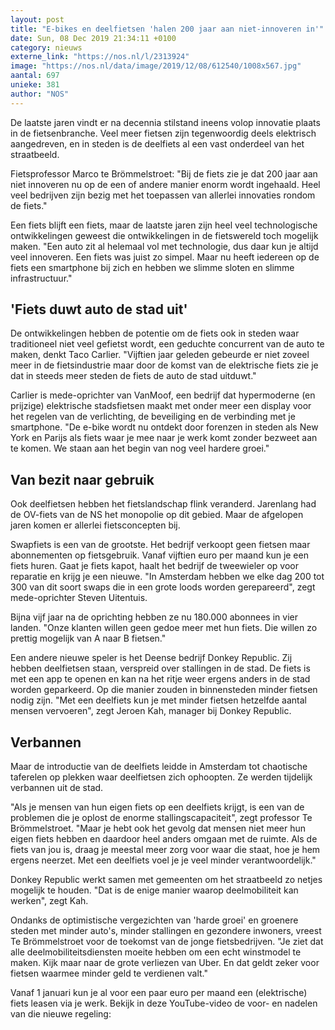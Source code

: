 ```yaml
---
layout: post
title: "E-bikes en deelfietsen 'halen 200 jaar aan niet-innoveren in'"
date: Sun, 08 Dec 2019 21:34:11 +0100
category: nieuws
externe_link: "https://nos.nl/l/2313924"
image: "https://nos.nl/data/image/2019/12/08/612540/1008x567.jpg"
aantal: 697
unieke: 381
author: "NOS"
---
```


<p>De laatste jaren vindt er na decennia stilstand ineens volop innovatie plaats in de fietsenbranche. Veel meer fietsen zijn tegenwoordig deels elektrisch aangedreven, en in steden is de deelfiets al een vast onderdeel van het straatbeeld.</p>
<p>Fietsprofessor Marco te Brömmelstroet: "Bij de fiets zie je dat 200 jaar aan niet innoveren nu op de een of andere manier enorm wordt ingehaald. Heel veel bedrijven zijn bezig met het toepassen van allerlei innovaties rondom de fiets."</p>
<p>Een fiets blijft een fiets, maar de laatste jaren zijn heel veel technologische ontwikkelingen geweest die ontwikkelingen in de fietswereld toch mogelijk maken. "Een auto zit al helemaal vol met technologie, dus daar kun je altijd veel innoveren. Een fiets was juist zo simpel. Maar nu heeft iedereen op de fiets een smartphone bij zich en hebben we slimme sloten en slimme infrastructuur."</p>
<h2>'Fiets duwt auto de stad uit'</h2>
<p>De ontwikkelingen hebben de potentie om de fiets ook in steden waar traditioneel niet veel gefietst wordt, een geduchte concurrent van de auto te maken, denkt Taco Carlier. "Vijftien jaar geleden gebeurde er niet zoveel meer in de fietsindustrie maar door de komst van de elektrische fiets zie je dat in steeds meer steden de fiets de auto de stad uitduwt."</p>
<p>Carlier is mede-oprichter van VanMoof, een bedrijf dat hypermoderne (en prijzige) elektrische stadsfietsen maakt met onder meer een display voor het regelen van de verlichting, de beveiliging en de verbinding met je smartphone. "De e-bike wordt nu ontdekt door forenzen in steden als New York en Parijs als fiets waar je mee naar je werk komt zonder bezweet aan te komen. We staan aan het begin van nog veel hardere groei."</p>
<h2>Van bezit naar gebruik</h2>
<p>Ook deelfietsen hebben het fietslandschap flink veranderd. Jarenlang had de OV-fiets van de NS het monopolie op dit gebied. Maar de afgelopen jaren komen er allerlei fietsconcepten bij.</p>
<p>Swapfiets is een van de grootste. Het bedrijf verkoopt geen fietsen maar abonnementen op fietsgebruik. Vanaf vijftien euro per maand kun je een fiets huren. Gaat je fiets kapot, haalt het bedrijf de tweewieler op voor reparatie en krijg je een nieuwe. "In Amsterdam hebben we elke dag 200 tot 300 van dit soort swaps die in een grote loods worden gerepareerd", zegt mede-oprichter Steven Uitentuis.</p>
<p>Bijna vijf jaar na de oprichting hebben ze nu 180.000 abonnees in vier landen. "Onze klanten willen geen gedoe meer met hun fiets. Die willen zo prettig mogelijk van A naar B fietsen."</p>
<p>Een andere nieuwe speler is het Deense bedrijf Donkey Republic. Zij hebben deelfietsen staan, verspreid over stallingen in de stad. De fiets is met een app te openen en kan na het ritje weer ergens anders in de stad worden geparkeerd. Op die manier zouden in binnensteden minder fietsen nodig zijn. "Met een deelfiets kun je met minder fietsen hetzelfde aantal mensen vervoeren", zegt Jeroen Kah, manager bij Donkey Republic.</p>
<h2>Verbannen</h2>
<p>Maar de introductie van de deelfiets leidde in Amsterdam tot chaotische taferelen op plekken waar deelfietsen zich ophoopten. Ze werden tijdelijk verbannen uit de stad.</p>
<p>"Als je mensen van hun eigen fiets op een deelfiets krijgt, is een van de problemen die je oplost de enorme stallingscapaciteit", zegt professor Te Brömmelstroet. "Maar je hebt ook het gevolg dat mensen niet meer hun eigen fiets hebben en daardoor heel anders omgaan met de ruimte. Als de fiets van jou is, draag je meestal meer zorg voor waar die staat, hoe je hem ergens neerzet. Met een deelfiets voel je je veel minder verantwoordelijk."</p>
<p>Donkey Republic werkt samen met gemeenten om het straatbeeld zo netjes mogelijk te houden. "Dat is de enige manier waarop deelmobiliteit kan werken", zegt Kah.</p>
<p>Ondanks de optimistische vergezichten van 'harde groei' en groenere steden met minder auto's, minder stallingen en gezondere inwoners, vreest Te Brömmelstroet voor de toekomst van de jonge fietsbedrijven. "Je ziet dat alle deelmobiliteitsdiensten moeite hebben om een echt winstmodel te maken. Kijk maar naar de grote verliezen van Uber. En dat geldt zeker voor fietsen waarmee minder geld te verdienen valt."</p>
<p>Vanaf 1 januari kun je al voor een paar euro per maand een (elektrische) fiets leasen via je werk. Bekijk in deze YouTube-video de voor- en nadelen van die nieuwe regeling:</p>
